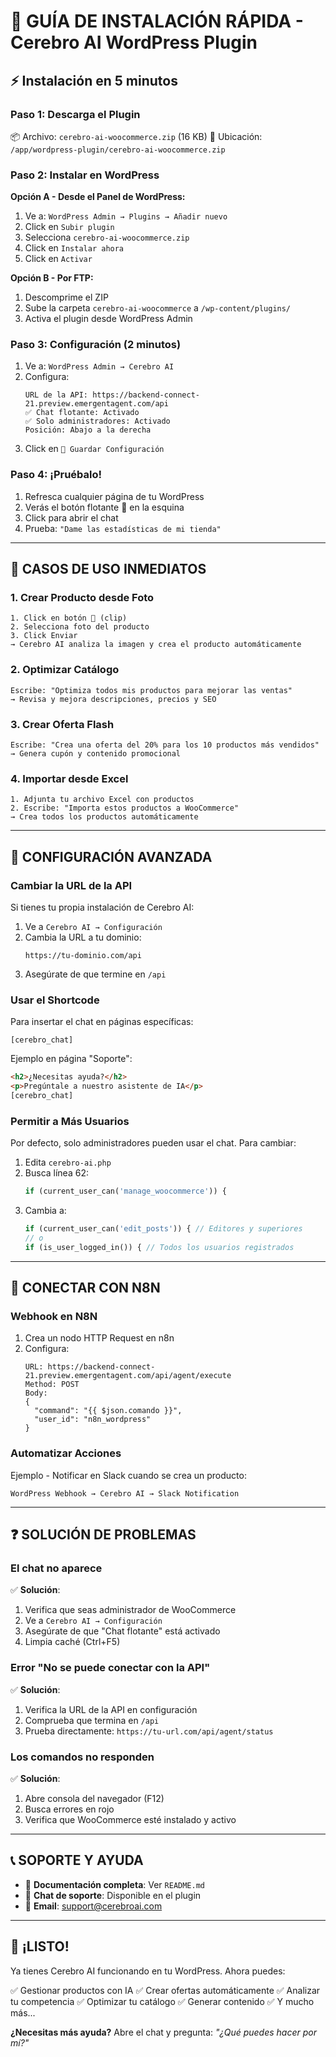 # 🚀 GUÍA DE INSTALACIÓN RÁPIDA - Cerebro AI WordPress Plugin

## ⚡ Instalación en 5 minutos

### Paso 1: Descarga el Plugin
📦 Archivo: `cerebro-ai-woocommerce.zip` (16 KB)
📍 Ubicación: `/app/wordpress-plugin/cerebro-ai-woocommerce.zip`

### Paso 2: Instalar en WordPress

**Opción A - Desde el Panel de WordPress:**
1. Ve a: `WordPress Admin → Plugins → Añadir nuevo`
2. Click en `Subir plugin`
3. Selecciona `cerebro-ai-woocommerce.zip`
4. Click en `Instalar ahora`
5. Click en `Activar`

**Opción B - Por FTP:**
1. Descomprime el ZIP
2. Sube la carpeta `cerebro-ai-woocommerce` a `/wp-content/plugins/`
3. Activa el plugin desde WordPress Admin

### Paso 3: Configuración (2 minutos)

1. Ve a: `WordPress Admin → Cerebro AI`
2. Configura:
   ```
   URL de la API: https://backend-connect-21.preview.emergentagent.com/api
   ✅ Chat flotante: Activado
   ✅ Solo administradores: Activado
   Posición: Abajo a la derecha
   ```
3. Click en `💾 Guardar Configuración`

### Paso 4: ¡Pruébalo!

1. Refresca cualquier página de tu WordPress
2. Verás el botón flotante 🧠 en la esquina
3. Click para abrir el chat
4. Prueba: `"Dame las estadísticas de mi tienda"`

---

## 🎯 CASOS DE USO INMEDIATOS

### 1. Crear Producto desde Foto
```
1. Click en botón 📎 (clip)
2. Selecciona foto del producto
3. Click Enviar
→ Cerebro AI analiza la imagen y crea el producto automáticamente
```

### 2. Optimizar Catálogo
```
Escribe: "Optimiza todos mis productos para mejorar las ventas"
→ Revisa y mejora descripciones, precios y SEO
```

### 3. Crear Oferta Flash
```
Escribe: "Crea una oferta del 20% para los 10 productos más vendidos"
→ Genera cupón y contenido promocional
```

### 4. Importar desde Excel
```
1. Adjunta tu archivo Excel con productos
2. Escribe: "Importa estos productos a WooCommerce"
→ Crea todos los productos automáticamente
```

---

## 🔧 CONFIGURACIÓN AVANZADA

### Cambiar la URL de la API

Si tienes tu propia instalación de Cerebro AI:

1. Ve a `Cerebro AI → Configuración`
2. Cambia la URL a tu dominio:
   ```
   https://tu-dominio.com/api
   ```
3. Asegúrate de que termine en `/api`

### Usar el Shortcode

Para insertar el chat en páginas específicas:

```
[cerebro_chat]
```

Ejemplo en página "Soporte":
```html
<h2>¿Necesitas ayuda?</h2>
<p>Pregúntale a nuestro asistente de IA</p>
[cerebro_chat]
```

### Permitir a Más Usuarios

Por defecto, solo administradores pueden usar el chat. Para cambiar:

1. Edita `cerebro-ai.php`
2. Busca línea 62:
   ```php
   if (current_user_can('manage_woocommerce')) {
   ```
3. Cambia a:
   ```php
   if (current_user_can('edit_posts')) { // Editores y superiores
   // o
   if (is_user_logged_in()) { // Todos los usuarios registrados
   ```

---

## 📱 CONECTAR CON N8N

### Webhook en N8N

1. Crea un nodo HTTP Request en n8n
2. Configura:
   ```
   URL: https://backend-connect-21.preview.emergentagent.com/api/agent/execute
   Method: POST
   Body:
   {
     "command": "{{ $json.comando }}",
     "user_id": "n8n_wordpress"
   }
   ```

### Automatizar Acciones

Ejemplo - Notificar en Slack cuando se crea un producto:

```
WordPress Webhook → Cerebro AI → Slack Notification
```

---

## ❓ SOLUCIÓN DE PROBLEMAS

### El chat no aparece
✅ **Solución**:
1. Verifica que seas administrador de WooCommerce
2. Ve a `Cerebro AI → Configuración`
3. Asegúrate de que "Chat flotante" está activado
4. Limpia caché (Ctrl+F5)

### Error "No se puede conectar con la API"
✅ **Solución**:
1. Verifica la URL de la API en configuración
2. Comprueba que termina en `/api`
3. Prueba directamente: `https://tu-url.com/api/agent/status`

### Los comandos no responden
✅ **Solución**:
1. Abre consola del navegador (F12)
2. Busca errores en rojo
3. Verifica que WooCommerce esté instalado y activo

---

## 📞 SOPORTE Y AYUDA

- 📖 **Documentación completa**: Ver `README.md`
- 💬 **Chat de soporte**: Disponible en el plugin
- 📧 **Email**: support@cerebroai.com

---

## 🎉 ¡LISTO!

Ya tienes Cerebro AI funcionando en tu WordPress. Ahora puedes:

✅ Gestionar productos con IA
✅ Crear ofertas automáticamente
✅ Analizar tu competencia
✅ Optimizar tu catálogo
✅ Generar contenido
✅ Y mucho más...

**¿Necesitas más ayuda?** Abre el chat y pregunta: *"¿Qué puedes hacer por mí?"*
